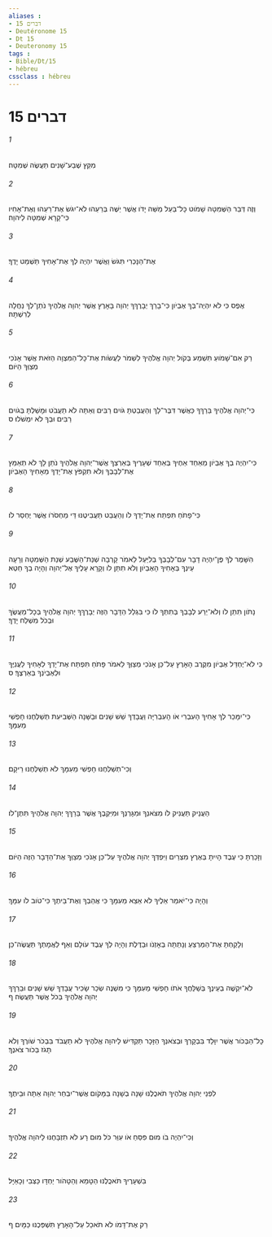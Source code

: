 ```yaml
---
aliases : 
- דברים 15
- Deutéronome 15
- Dt 15
- Deuteronomy 15
tags : 
- Bible/Dt/15
- hébreu
cssclass : hébreu
---
```


# דברים 15

###### 1
מִקֵּץ שֶׁבַע־שָׁנִים תַּעֲשֶׂה שְׁמִטָּה׃
###### 2
וְזֶה דְּבַר הַשְּׁמִטָּה שָׁמֹוט כָּל־בַּעַל מַשֵּׁה יָדֹו אֲשֶׁר יַשֶּׁה בְּרֵעֵהוּ לֹא־יִגֹּשׂ אֶת־רֵעֵהוּ וְאֶת־אָחִיו כִּי־קָרָא שְׁמִטָּה לַיהוָה׃
###### 3
אֶת־הַנָּכְרִי תִּגֹּשׂ וַאֲשֶׁר יִהְיֶה לְךָ אֶת־אָחִיךָ תַּשְׁמֵט יָדֶךָ׃
###### 4
אֶפֶס כִּי לֹא יִהְיֶה־בְּךָ אֶבְיֹון כִּי־בָרֵךְ יְבָרֶךְךָ יְהוָה בָּאָרֶץ אֲשֶׁר יְהוָה אֱלֹהֶיךָ נֹתֵן־לְךָ נַחֲלָה לְרִשְׁתָּהּ׃
###### 5
רַק אִם־שָׁמֹועַ תִּשְׁמַע בְּקֹול יְהוָה אֱלֹהֶיךָ לִשְׁמֹר לַעֲשֹׂות אֶת־כָּל־הַמִּצְוָה הַזֹּאת אֲשֶׁר אָנֹכִי מְצַוְּךָ הַיֹּום׃
###### 6
כִּי־יְהוָה אֱלֹהֶיךָ בֵּרַךְךָ כַּאֲשֶׁר דִּבֶּר־לָךְ וְהַעֲבַטְתָּ גֹּויִם רַבִּים וְאַתָּה לֹא תַעֲבֹט וּמָשַׁלְתָּ בְּגֹויִם רַבִּים וּבְךָ לֹא יִמְשֹׁלוּ׃ ס
###### 7
כִּי־יִהְיֶה בְךָ אֶבְיֹון מֵאַחַד אַחֶיךָ בְּאַחַד שְׁעָרֶיךָ בְּאַרְצְךָ אֲשֶׁר־יְהוָה אֱלֹהֶיךָ נֹתֵן לָךְ לֹא תְאַמֵּץ אֶת־לְבָבְךָ וְלֹא תִקְפֹּץ אֶת־יָדְךָ מֵאָחִיךָ הָאֶבְיֹון׃
###### 8
כִּי־פָתֹחַ תִּפְתַּח אֶת־יָדְךָ לֹו וְהַעֲבֵט תַּעֲבִיטֶנּוּ דֵּי מַחְסֹרֹו אֲשֶׁר יֶחְסַר לֹו׃
###### 9
הִשָּׁמֶר לְךָ פֶּן־יִהְיֶה דָבָר עִם־לְבָבְךָ בְלִיַּעַל לֵאמֹר קָרְבָה שְׁנַת־הַשֶּׁבַע שְׁנַת הַשְּׁמִטָּה וְרָעָה עֵינְךָ בְּאָחִיךָ הָאֶבְיֹון וְלֹא תִתֵּן לֹו וְקָרָא עָלֶיךָ אֶל־יְהוָה וְהָיָה בְךָ חֵטְא׃
###### 10
נָתֹון תִּתֵּן לֹו וְלֹא־יֵרַע לְבָבְךָ בְּתִתְּךָ לֹו כִּי בִּגְלַל הַדָּבָר הַזֶּה יְבָרֶךְךָ יְהוָה אֱלֹהֶיךָ בְּכָל־מַעֲשֶׂךָ וּבְכֹל מִשְׁלַח יָדֶךָ׃
###### 11
כִּי לֹא־יֶחְדַּל אֶבְיֹון מִקֶּרֶב הָאָרֶץ עַל־כֵּן אָנֹכִי מְצַוְּךָ לֵאמֹר פָּתֹחַ תִּפְתַּח אֶת־יָדְךָ לְאָחִיךָ לַעֲנִיֶּךָ וּלְאֶבְיֹנְךָ בְּאַרְצֶךָ׃ ס
###### 12
כִּי־יִמָּכֵר לְךָ אָחִיךָ הָעִבְרִי אֹו הָעִבְרִיָּה וַעֲבָדְךָ שֵׁשׁ שָׁנִים וּבַשָּׁנָה הַשְּׁבִיעִת תְּשַׁלְּחֶנּוּ חָפְשִׁי מֵעִמָּךְ׃
###### 13
וְכִי־תְשַׁלְּחֶנּוּ חָפְשִׁי מֵעִמָּךְ לֹא תְשַׁלְּחֶנּוּ רֵיקָם׃
###### 14
הַעֲנֵיק תַּעֲנִיק לֹו מִצֹּאנְךָ וּמִגָּרְנְךָ וּמִיִּקְבֶךָ אֲשֶׁר בֵּרַךְךָ יְהוָה אֱלֹהֶיךָ תִּתֶּן־לֹו׃
###### 15
וְזָכַרְתָּ כִּי עֶבֶד הָיִיתָ בְּאֶרֶץ מִצְרַיִם וַיִּפְדְּךָ יְהוָה אֱלֹהֶיךָ עַל־כֵּן אָנֹכִי מְצַוְּךָ אֶת־הַדָּבָר הַזֶּה הַיֹּום׃
###### 16
וְהָיָה כִּי־יֹאמַר אֵלֶיךָ לֹא אֵצֵא מֵעִמָּךְ כִּי אֲהֵבְךָ וְאֶת־בֵּיתֶךָ כִּי־טֹוב לֹו עִמָּךְ׃
###### 17
וְלָקַחְתָּ אֶת־הַמַּרְצֵעַ וְנָתַתָּה בְאָזְנֹו וּבַדֶּלֶת וְהָיָה לְךָ עֶבֶד עֹולָם וְאַף לַאֲמָתְךָ תַּעֲשֶׂה־כֵּן׃
###### 18
לֹא־יִקְשֶׁה בְעֵינֶךָ בְּשַׁלֵּחֲךָ אֹתֹו חָפְשִׁי מֵעִמָּךְ כִּי מִשְׁנֶה שְׂכַר שָׂכִיר עֲבָדְךָ שֵׁשׁ שָׁנִים וּבֵרַךְךָ יְהוָה אֱלֹהֶיךָ בְּכֹל אֲשֶׁר תַּעֲשֶׂה׃ ף
###### 19
כָּל־הַבְּכֹור אֲשֶׁר יִוָּלֵד בִּבְקָרְךָ וּבְצֹאנְךָ הַזָּכָר תַּקְדִּישׁ לַיהוָה אֱלֹהֶיךָ לֹא תַעֲבֹד בִּבְכֹר שֹׁורֶךָ וְלֹא תָגֹז בְּכֹור צֹאנֶךָ׃
###### 20
לִפְנֵי יְהוָה אֱלֹהֶיךָ תֹאכֲלֶנּוּ שָׁנָה בְשָׁנָה בַּמָּקֹום אֲשֶׁר־יִבְחַר יְהוָה אַתָּה וּבֵיתֶךָ׃
###### 21
וְכִי־יִהְיֶה בֹו מוּם פִּסֵּחַ אֹו עִוֵּר כֹּל מוּם רָע לֹא תִזְבָּחֶנּוּ לַיהוָה אֱלֹהֶיךָ׃
###### 22
בִּשְׁעָרֶיךָ תֹּאכֲלֶנּוּ הַטָּמֵא וְהַטָּהֹור יַחְדָּו כַּצְּבִי וְכָאַיָּל׃
###### 23
רַק אֶת־דָּמֹו לֹא תֹאכֵל עַל־הָאָרֶץ תִּשְׁפְּכֶנּוּ כַּמָּיִם׃ ף
